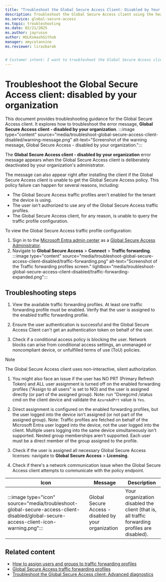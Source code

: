 ```yaml
---
title: "Troubleshoot the Global Secure Access Client: Disabled by Your Organization"
description: Troubleshoot the Global Secure Access client using the health check tab in the advanced diagnostics utility.
ms.service: global-secure-access
ms.topic: troubleshooting
ms.date: 02/21/2025
ms.author: jayrusso
author: HULKsmashGithub
manager: amycolannino
ms.reviewer: lirazbarak


# Customer intent: I want to troubleshoot the Global Secure Access client when I see the "disabled by your organization" error message.
---
```

# Troubleshoot the Global Secure Access client: disabled by your organization
This document provides troubleshooting guidance for the Global Secure Access client. It explores how to troubleshoot the error message, **Global Secure Access client - disabled by your organization**.
:::image type="content" source="media/troubleshoot-global-secure-access-client-disabled/warning-message.png" alt-text="Screenshot of the warning message, Global Secure Access - disabled by your organization.":::

The **Global Secure Access client - disabled by your organization** error message appears when the Global Secure Access client is deliberately deactivated by your organization's administrator. 

The message can also appear right after installing the client if the Global Secure Access client is unable to get the Global Secure Access policy. This policy failure can happen for several reasons, including:
- The Global Secure Access traffic profiles aren't enabled for the tenant the device is using. 
- The user isn't authorized to use any of the Global Secure Access traffic profiles. 
- The Global Secure Access client, for any reason, is unable to query the traffic profile configuration. 

To view the Global Secure Access traffic profile configuration:
1. Sign in to the [Microsoft Entra admin center](https://entra.microsoft.com) as a [Global Secure Access Administrator](/azure/active-directory/roles/permissions-reference#global-secure-access-administrator).
1. Navigate to **Global Secure Access** > **Connect** > **Traffic forwarding**.   
:::image type="content" source="media/troubleshoot-global-secure-access-client-disabled/traffic-forwarding.png" alt-text="Screenshot of the Traffic forwarding profiles screen." lightbox="media/troubleshoot-global-secure-access-client-disabled/traffic-forwarding-expanded.png":::

## Troubleshooting steps    
1. View the available traffic forwarding profiles. At least one traffic forwarding profile must be enabled. Verify that the user is assigned to the enabled traffic forwarding profile. 

1. Ensure the user authentication is successful and the Global Secure Access Client can't get an authentication token on behalf of the user. 

1. Check if a conditional access policy is blocking the user. Network blocks can arise from conditional access settings, an unmanaged or noncompliant device, or unfulfilled terms of use (ToU) policies. 
> [!NOTE]
> The Global Secure Access client uses non-interactive, silent authorization. 

1. You might also face an issue if the user has NO PRT (Primary Refresh Token) and ALL user assignment is turned off on the enabled forwarding profiles ("Assign to all users" is set to NO) and the user is assigned directly (or part of the assigned group). Note: run "Dsregcmd /status cmd on the client device and validate the `AzureAdPrt` value is `Yes`. 

1. Direct assignment is configured on the enabled forwarding profiles, but the user logged into the device isn't assigned (or not part of the assigned group). Note: Traffic profiles are fetched on behalf of the Microsoft Entra user logged into the device, not the user logged into the client. Multiple users logging into the same device simultaneously isn't supported. Nested group memberships aren't supported. Each user must be a direct member of the group assigned to the profile. 

1. Check if the user is assigned all necessary Global Secure Access licenses: navigate to **Global Secure Access** > **Licensing**.

1. Check if there's a network communication issue when the Global Secure Access client attempts to communicate with the policy endpoint.  




|Icon    |Message    |Description    |
|---------|---------|---------|
|:::image type="icon" source="media/troubleshoot-global-secure-access-client-disabled/global-secure-access-client-icon-warning.png":::	|Global Secure Access - disabled by your organization	|Your organization disabled the client (that is, all traffic forwarding profiles are disabled).    |



## Related content
- [How to assign users and groups to traffic forwarding profiles](how-to-manage-users-groups-assignment.md)   
- [Global Secure Access traffic forwarding profiles](concept-traffic-forwarding.md)   
- [Troubleshoot the Global Secure Access client: Advanced diagnostics](troubleshoot-global-secure-access-client-advanced-diagnostics.md)   
